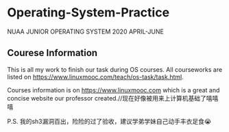 # Operating-System-Practice
NUAA JUNIOR OPERATING SYSTEM 2020 APRIL-JUNE

## Courese Information
This is all my work to finish our task during OS courses. All courseworks are listed on https://www.linuxmooc.com/teach/os-task/task.html.

Courses information is on https://www.linuxmooc.com which is a great and concise website our professor created.//现在好像被用来上计算机基础了嘻嘻嘻

P.S. 我的sh3漏洞百出，险险的过了验收，建议学弟学妹自己动手丰衣足食😭
